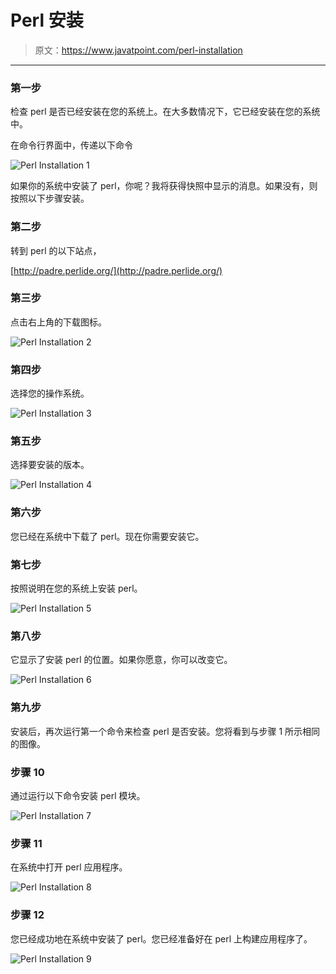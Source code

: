 # Perl 安装

> 原文：<https://www.javatpoint.com/perl-installation>

* * *

### 第一步

检查 perl 是否已经安装在您的系统上。在大多数情况下，它已经安装在您的系统中。

在命令行界面中，传递以下命令

![Perl Installation 1](img/bc8c87df349fc3d4ad65d8d81a836762.png)

如果你的系统中安装了 perl，你呢？我将获得快照中显示的消息。如果没有，则按照以下步骤安装。

### 第二步

转到 perl 的以下站点，

[http://padre.perlide.org/](http://padre.perlide.org/)

### 第三步

点击右上角的下载图标。

![Perl Installation 2](img/3c560309798a37f548b954b1df00f458.png)

### 第四步

选择您的操作系统。

![Perl Installation 3](img/880ffb361ddafe3f826ff9f0f334f602.png)

### 第五步

选择要安装的版本。

![Perl Installation 4](img/3aea963409df3df0d4a5c0c016715905.png)

### 第六步

您已经在系统中下载了 perl。现在你需要安装它。

### 第七步

按照说明在您的系统上安装 perl。

![Perl Installation 5](img/3442532b6b171961c3ace8bb5c73fb53.png)

### 第八步

它显示了安装 perl 的位置。如果你愿意，你可以改变它。

![Perl Installation 6](img/82e872b820e7cc5e89da52441b533cb9.png)

### 第九步

安装后，再次运行第一个命令来检查 perl 是否安装。您将看到与步骤 1 所示相同的图像。

### 步骤 10

通过运行以下命令安装 perl 模块。

![Perl Installation 7](img/89b31953f8cda7df88a9f2852721d5a0.png)

### 步骤 11

在系统中打开 perl 应用程序。

![Perl Installation 8](img/5a1be0c7e246185e07267ca0efb9c22e.png)

### 步骤 12

您已经成功地在系统中安装了 perl。您已经准备好在 perl 上构建应用程序了。

![Perl Installation 9](img/c3ff9200d23e6f4ce31eeb4c5b5d28d5.png)